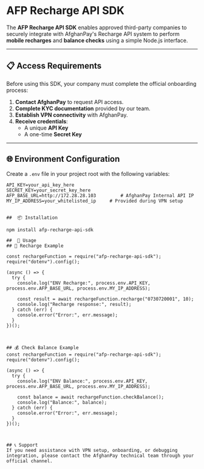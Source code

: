# AFP Recharge API SDK

The **AFP Recharge API SDK** enables approved third-party companies to securely integrate with AfghanPay's Recharge API system to perform **mobile recharges** and **balance checks** using a simple Node.js interface.

---

## 📋 Access Requirements

Before using this SDK, your company must complete the official onboarding process:

1. **Contact AfghanPay** to request API access.
2. **Complete KYC documentation** provided by our team.
3. **Establish VPN connectivity** with AfghanPay.
4. **Receive credentials**:
   - A unique **API Key**
   - A one-time **Secret Key**

---

## 🌐 Environment Configuration

Create a `.env` file in your project root with the following variables:

```env
API_KEY=your_api_key_here
SECRET_KEY=your_secret_key_here
AFP_BASE_URL=http://172.28.28.103         # AfghanPay Internal API IP
MY_IP_ADDRESS=your_whitelisted_ip     # Provided during VPN setup


##  📦 Installation

npm install afp-recharge-api-sdk

##  🚀 Usage
## 🔋 Recharge Example

const rechargeFunction = require("afp-recharge-api-sdk");
require("dotenv").config();

(async () => {
  try {
    console.log("ENV Recharge:", process.env.API_KEY, process.env.AFP_BASE_URL, process.env.MY_IP_ADDRESS);

    const result = await rechargeFunction.recharge("0730720001", 10);
    console.log("Recharge response:", result);
  } catch (err) {
    console.error("Error:", err.message);
  }
})();



## 💰 Check Balance Example
const rechargeFunction = require("afp-recharge-api-sdk");
require("dotenv").config();

(async () => {
  try {
    console.log("ENV Balance:", process.env.API_KEY, process.env.AFP_BASE_URL, process.env.MY_IP_ADDRESS);

    const balance = await rechargeFunction.checkBalance();
    console.log("Balance:", balance);
  } catch (err) {
    console.error("Error:", err.message);
  }
})();



## 📞 Support
If you need assistance with VPN setup, onboarding, or debugging integration, please contact the AfghanPay technical team through your official channel.

